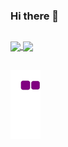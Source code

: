 ### Hi there 👋
##
<a href="https://github.com/AdrianoSilva19/AdrianoSilva19">
  <img align="center" src="https://github-readme-stats.vercel.app/api?username=AdrianoSilva19&count_private=true&include_all_comits=true&show_icons=true&theme=dracula" />
  <img align="center" src="https://github-readme-stats.vercel.app/api/top-langs/?username=AdrianoSilva19&langs_count=16&theme=dracula" />
</a>

##
![snake gif](https://github.com/AdrianoSilva19/AdrianoSilva19/blob/output/github-contribution-grid-snake.gif)







<!--

Here are some ideas to get you started:

- 🔭 I’m currently working on ...
- 🌱 I’m currently learning ...
- 👯 I’m looking to collaborate on ...
- 🤔 I’m looking for help with ...
- 💬 Ask me about ...
- 📫 How to reach me: ...
- 😄 Pronouns: ...
- ⚡ Fun fact: ...
-->
